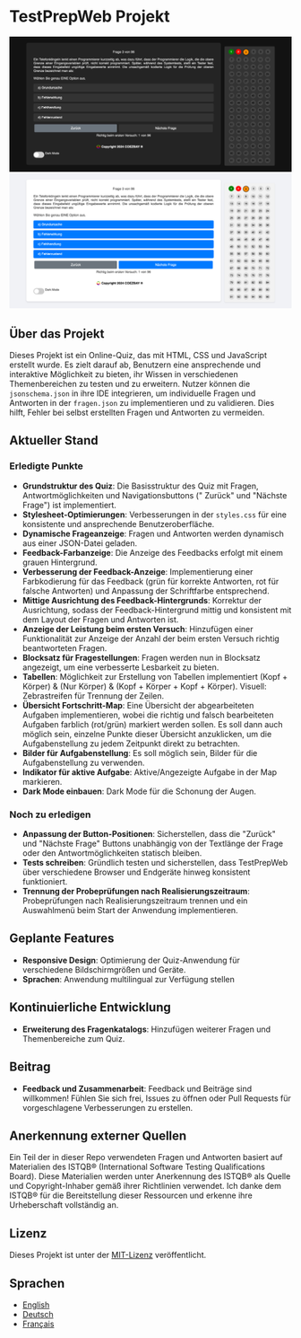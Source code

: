 # TestPrepWeb Projekt

![ScreenShot](pics/TestPrepWebDarkMode.jpg)
![ScreenShot](pics/TestPrepWebLightMode.jpg)

## Über das Projekt

Dieses Projekt ist ein Online-Quiz, das mit HTML, CSS und JavaScript erstellt wurde. Es zielt darauf ab, Benutzern eine
ansprechende und interaktive Möglichkeit zu bieten, ihr Wissen in verschiedenen Themenbereichen zu testen und zu
erweitern.
Nutzer können die `jsonschema.json` in ihre IDE integrieren, um individuelle Fragen und Antworten in der `fragen.json`
zu implementieren und zu validieren. Dies hilft, Fehler bei selbst erstellten Fragen und Antworten zu vermeiden.

## Aktueller Stand

### Erledigte Punkte

- **Grundstruktur des Quiz**: Die Basisstruktur des Quiz mit Fragen, Antwortmöglichkeiten und Navigationsbuttons ("
  Zurück" und "Nächste Frage") ist implementiert.
- **Stylesheet-Optimierungen**: Verbesserungen in der `styles.css` für eine konsistente und ansprechende
  Benutzeroberfläche.
- **Dynamische Frageanzeige**: Fragen und Antworten werden dynamisch aus einer JSON-Datei geladen.
- **Feedback-Farbanzeige**: Die Anzeige des Feedbacks erfolgt mit einem grauen Hintergrund.
- **Verbesserung der Feedback-Anzeige**: Implementierung einer Farbkodierung für das Feedback (grün für korrekte
  Antworten, rot für falsche Antworten) und Anpassung der Schriftfarbe entsprechend.
- **Mittige Ausrichtung des Feedback-Hintergrunds**: Korrektur der Ausrichtung, sodass der Feedback-Hintergrund mittig
  und konsistent mit dem Layout der Fragen und Antworten ist.
- **Anzeige der Leistung beim ersten Versuch**: Hinzufügen einer Funktionalität zur Anzeige der Anzahl der beim ersten
  Versuch richtig beantworteten Fragen.
- **Blocksatz für Fragestellungen**: Fragen werden nun in Blocksatz angezeigt, um eine verbesserte Lesbarkeit zu bieten.
- **Tabellen**: Möglichkeit zur Erstellung von Tabellen implementiert (Kopf + Körper) & (Nur Körper) & (Kopf + Körper +
  Kopf + Körper). Visuell: Zebrastreifen für Trennung der Zeilen.
- **Übersicht Fortschritt-Map**: Eine Übersicht der abgearbeiteten Aufgaben implementieren, wobei die richtig und falsch
  bearbeiteten Aufgaben farblich (rot/grün) markiert werden sollen. Es soll dann auch möglich sein, einzelne Punkte
  dieser Übersicht anzuklicken, um die Aufgabenstellung zu jedem Zeitpunkt direkt zu betrachten.
- **Bilder für Aufgabenstellung**: Es soll möglich sein, Bilder für die Aufgabenstellung zu verwenden.
- **Indikator für aktive Aufgabe**: Aktive/Angezeigte Aufgabe in der Map markieren.
- **Dark Mode einbauen**: Dark Mode für die Schonung der Augen.

### Noch zu erledigen

- **Anpassung der Button-Positionen**: Sicherstellen, dass die "Zurück" und "Nächste Frage" Buttons unabhängig von der
  Textlänge der Frage oder den Antwortmöglichkeiten statisch bleiben.
- **Tests schreiben**: Gründlich testen und sicherstellen, dass TestPrepWeb über verschiedene Browser und Endgeräte
  hinweg konsistent funktioniert.
- **Trennung der Probeprüfungen nach Realisierungszeitraum**: Probeprüfungen nach Realisierungszeitraum trennen und ein
  Auswahlmenü beim Start der Anwendung implementieren.

## Geplante Features

- **Responsive Design**: Optimierung der Quiz-Anwendung für verschiedene Bildschirmgrößen und Geräte.
- **Sprachen**: Anwendung multilingual zur Verfügung stellen

## Kontinuierliche Entwicklung

- **Erweiterung des Fragenkatalogs**: Hinzufügen weiterer Fragen und Themenbereiche zum Quiz.

## Beitrag

- **Feedback und Zusammenarbeit**: Feedback und Beiträge sind willkommen! Fühlen Sie sich frei, Issues zu öffnen oder
  Pull Requests für vorgeschlagene Verbesserungen zu erstellen.

## Anerkennung externer Quellen

Ein Teil der in dieser Repo verwendeten Fragen und Antworten basiert auf Materialien des ISTQB® (International Software
Testing Qualifications Board).
Diese Materialien werden unter Anerkennung des ISTQB® als Quelle und Copyright-Inhaber gemäß ihrer Richtlinien
verwendet.
Ich danke dem ISTQB® für die Bereitstellung dieser Ressourcen und erkenne ihre Urheberschaft vollständig an.

## Lizenz

Dieses Projekt ist unter der [MIT-Lizenz](LICENSE.txt) veröffentlicht.

## Sprachen

- [English](README.md)
- [Deutsch](README_DE.md)
- [Français](README_FR.md)